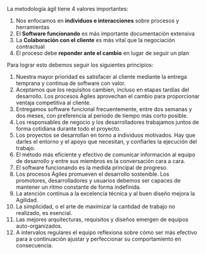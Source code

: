 La metodología ágil tiene 4 valores importantes:

 1. Nos enfocamos en **individuos e interacciones** sobre procesos y herramientas
 1. El **Software funcionando** es más importante documentación extensiva
 1. La **Colaboración con el cliente** es más vital que la negociación contractual
 1. El proceso debe **reponder ante el cambio** en lugar de seguir un plan
 
Para lograr esto debemos seguir los siguientes principios:

 1. Nuestra mayor prioridad es satisfacer al cliente mediante la entrega temprana y continua de software con valor.
 1. Aceptamos que los requisitos cambien, incluso en etapas tardías del desarrollo. Los procesos Ágiles aprovechan el cambio para proporcionar ventaja competitiva al cliente.
 1. Entregamos software funcional frecuentemente, entre dos semanas y dos meses, con preferencia al periodo de tiempo más corto posible.
 1. Los responsables de negocio y los desarrolladores trabajamos juntos de forma cotidiana durante todo el proyecto.
 1. Los proyectos se desarrollan en torno a individuos motivados. Hay que darles el entorno y el apoyo que necesitan, y confiarles la ejecución del trabajo.
 1. El método más eficiente y efectivo de comunicar información al equipo de desarrollo y entre sus miembros es la conversación cara a cara.
 1. El software funcionando es la medida principal de progreso.
 1. Los procesos Ágiles promueven el desarrollo sostenible. Los promotores, desarrolladores y usuarios debemos ser capaces de mantener un ritmo constante de forma indefinida.
 1. La atención continua a la excelencia técnica y al buen diseño mejora la Agilidad.
 1. La simplicidad, o el arte de maximizar la cantidad de trabajo no realizado, es esencial.
 1. Las mejores arquitecturas, requisitos y diseños emergen de equipos auto-organizados.
 1. A intervalos regulares el equipo reflexiona sobre cómo ser más efectivo para a continuación ajustar y perfeccionar su comportamiento en consecuencia.
 
 
 
